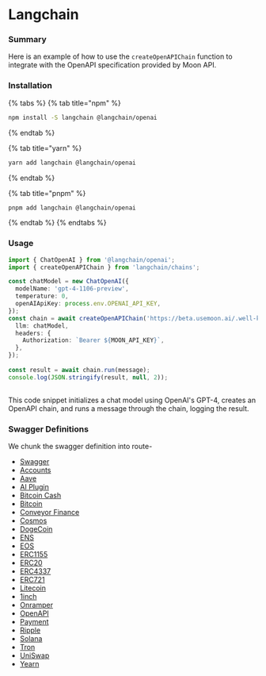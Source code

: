 # Langchain

### Summary

Here is an example of how to use the `createOpenAPIChain` function to integrate with the OpenAPI specification provided by Moon API.

### Installation

{% tabs %}
{% tab title="npm" %}
```bash
npm install -S langchain @langchain/openai
```
{% endtab %}

{% tab title="yarn" %}
```bash
yarn add langchain @langchain/openai
```
{% endtab %}

{% tab title="pnpm" %}
```bash
pnpm add langchain @langchain/openai
```
{% endtab %}
{% endtabs %}

### Usage

```typescript
import { ChatOpenAI } from '@langchain/openai';
import { createOpenAPIChain } from 'langchain/chains';

const chatModel = new ChatOpenAI({
  modelName: 'gpt-4-1106-preview',
  temperature: 0,
  openAIApiKey: process.env.OPENAI_API_KEY,
});
const chain = await createOpenAPIChain('https://beta.usemoon.ai/.well-known/swagger.json', {
  llm: chatModel,
  headers: {
    Authorization: `Bearer ${MOON_API_KEY}`,
  },
});
  
const result = await chain.run(message);
console.log(JSON.stringify(result, null, 2));
 
```

This code snippet initializes a chat model using OpenAI's GPT-4, creates an OpenAPI chain, and runs a message through the chain, logging the result.

### Swagger Definitions

We chunk the swagger definition into route-

* [Swagger](https://beta.usemoon.ai/.well-known/swagger.json)
* [Accounts](https://beta.usemoon.ai/.well-known/Accounts.json)
* [Aave](https://beta.usemoon.ai/.well-known/Aave.json)
* [AI Plugin](https://beta.usemoon.ai/.well-known/ai-plugin.json)
* [Bitcoin Cash](https://beta.usemoon.ai/.well-known/bitcoincash.json)
* [Bitcoin](https://beta.usemoon.ai/.well-known/Bitcoin.json)
* [Conveyor Finance](https://beta.usemoon.ai/.well-known/ConveyorFinance.json)
* [Cosmos](https://beta.usemoon.ai/.well-known/Cosmos.json)
* [DogeCoin](https://beta.usemoon.ai/.well-known/DogeCoin.json)
* [ENS](https://beta.usemoon.ai/.well-known/ENS.json)
* [EOS](https://beta.usemoon.ai/.well-known/eos.json)
* [ERC1155](https://beta.usemoon.ai/.well-known/ERC1155.json)
* [ERC20](https://beta.usemoon.ai/.well-known/Erc20.json)
* [ERC4337](https://beta.usemoon.ai/.well-known/Erc4337.json)
* [ERC721](https://beta.usemoon.ai/.well-known/Erc721.json)
* [Litecoin](https://beta.usemoon.ai/.well-known/Litecoin.json)
* [1inch](https://beta.usemoon.ai/.well-known/oneinch.json)
* [Onramper](https://beta.usemoon.ai/.well-known/onramper.json)
* [OpenAPI](https://beta.usemoon.ai/.well-known/openapi.json)
* [Payment](https://beta.usemoon.ai/.well-known/payment.json)
* [Ripple](https://beta.usemoon.ai/.well-known/ripple.json)
* [Solana](https://beta.usemoon.ai/.well-known/Solana.json)
* [Tron](https://beta.usemoon.ai/.well-known/Tron.json)
* [UniSwap](https://beta.usemoon.ai/.well-known/UniSwap.json)
* [Yearn](https://beta.usemoon.ai/.well-known/yearn.json)
